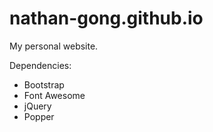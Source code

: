 # nathan-gong.github.io
My personal website. 

Dependencies:

- Bootstrap
- Font Awesome
- jQuery
- Popper
